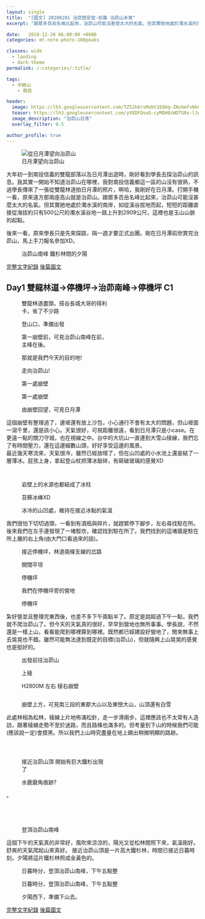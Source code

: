 ```yaml
---
layout: single
title:  "[圖文] 20200201 治茆巒安堂-前篇 治茆山未竟"
excerpt: "跟眾多百岳名峰比起來，治茆山可能沒甚麼太大的名氣。但其實她地處於濁水溪的南岸，如從溪谷拔地而起，短短的距離直接從海拔約只有500公尺的濁水溪谷地一路上升到2909公尺，這裡也是玉山山脈的起點。"

date:   2019-12-20 06:00:00 +0800
categories: mt-note-photo-100peaks

classes: wide
  - landing
  - dark-theme
permalink: /:categories/:title/

tags:
  - 中級山
    - 南投

header:
  image: https://lh3.googleusercontent.com/TZ52k6rsMobt1EQHq-ZNvhmfvNkCkcPrLXRRh8wADLxhYtnhiPUb-Y2WQ6x5t6HhZacn1Brf6sY1eivkTDo=w3000-h920-c
  teaser: https://lh3.googleusercontent.com/yV8DFQvuG-cyMQH8zWDTG0x-lJgHNU44SXado2K22WIcfnckPv2WoiHaOXw26OaNBxZMXK1pMSwXXr4rjqk=w640-h480
  image_description: "治茆山日落"
  overlay_filter: 0.5

author_profile: true
---
```


<figure style="width: 40%" class="align-right">
  <img src="https://1.bp.blogspot.com/-NYOY7C4eLN8/Xj1f1K3YFCI/AAAAAAAA9XI/hJ6FXIyDqVU3_jzP9qfV-TBQ70-lQdP1ACKgBGAsYHg/s1600/2020-01-25.jpg" alt="從日月潭望向治茆山">
  <figcaption>日月潭望向治茆山</figcaption>
</figure> 

大年初一到南投信義的雙龍部落以及日月潭出遊時，剛好看到學長去探治茆山的訊息。我其實一開始不知道治茆山在哪裡，我對南投信義鄉這一區的山沒有很熟，不過學長傳來了一張從雙龍林道拍日月潭的照片，啊哈，我剛好在日月潭。打開手機一看，原來遠方那兩座高山就是治茆山。跟眾多百岳名峰比起來，治茆山可能沒甚麼太大的名氣。但其實她地處於濁水溪的南岸，如從溪谷拔地而起，短短的距離直接從海拔約只有500公尺的濁水溪谷地一路上升到2909公尺，這裡也是玉山山脈的起點。


後來一看，原來學長只是先來探路，隔一週才要正式出團。剛在日月潭前欣賞完治茆山，馬上手刀報名參加XD。

<figure class="align-center">
  <img src="https://1.bp.blogspot.com/-_bNvomAbkMc/Xj1ffM9HYFI/AAAAAAAA9W4/-jIEMnzXD1w4qU3KVMl5kPD8PRptWP3nwCKgBGAsYHg/s1600/DSC_2681.JPG" alt="">
  <figcaption>治茆山南峰 鐵杉林間的夕陽</figcaption>
</figure> 


<a href="/mountaineeringNote/Shakolo_Sato_Note/" class="btn btn--primary">完整文字紀錄</a>
<a href="/mountaineeringPhoto/Shakolo_Sato_Photo_Day2And3/" class="btn btn--warning">後篇圖文</a>

## Day1 雙龍林道->停機坪->治茆南峰->停機坪 C1

<figure style="width: 45%" class="align-left">
  <img src="https://1.bp.blogspot.com/-oZSt5M5-CeU/Xj1e_mNVlKI/AAAAAAAA9W0/w8YHA_YL4lEOeuBuVaq2BZrh4FIYMDsDACKgBGAsYHg/s1600/DSC_2523.JPG" alt="">
  <figcaption> 雙龍林道盡頭，搭谷長城大哥的得利卡，省了不少路 </figcaption>
</figure> 
<figure style="width: 45%" class="align-right">
  <img src="https://1.bp.blogspot.com/-75tut4RwZEw/Xj1e_po86GI/AAAAAAAA9W0/6gh7Ej-BoJoZtF8UFgudb8F77GtldT_1wCKgBGAsYHg/s1600/DSC_2522.JPG" alt="">
  <figcaption> 登山口，準備出發 </figcaption>
</figure> 

<figure style="width: 45%" class="align-left">
  <img src="https://1.bp.blogspot.com/-1VaZu5jU2Qo/Xj1e_hieKxI/AAAAAAAA9W0/H1xKb1p-C2Mpfproaw4rQI5TJmF__yEYACKgBGAsYHg/s1600/DSC_2530.JPG" alt="">
  <figcaption> 第一崩壁前，可見治茆山南峰在前，主峰在後。 </figcaption>
</figure> 
<figure style="width: 45%" class="align-right">
  <img src="https://1.bp.blogspot.com/-dcVn3uTULA8/Xj1e_tNaRjI/AAAAAAAA9W0/4mtbdi0uzi029JkCNQcsEdHs-J7M7A-1wCKgBGAsYHg/s1600/DSC_2533.JPG" alt="">
  <figcaption> 那就是我們今天的目的地! </figcaption>
</figure> 



<figure class="align-center">
  <img src="https://1.bp.blogspot.com/-pVy6FTfwKaI/Xj1e_qPMBQI/AAAAAAAA9W0/XSc__jGc9tw_fiGsHcNKZyO4PEoPpqaMwCKgBGAsYHg/s1600/DSC_2535.JPG" alt="">
  <figcaption> 走向治茆山! </figcaption>
</figure> 

<figure style="width: 45%" class="align-left">
  <img src="https://1.bp.blogspot.com/-dcVn3uTULA8/Xj1e_tNaRjI/AAAAAAAA9W0/4mtbdi0uzi029JkCNQcsEdHs-J7M7A-1wCKgBGAsYHg/s1600/DSC_2533.JPG" alt="">
  <figcaption> 第一處崩壁 </figcaption>
</figure> 
  

<figure style="width: 45%" class="align-right">
  <img src="https://1.bp.blogspot.com/-V8X5vjG0vPs/Xj1e_jBVWjI/AAAAAAAA9W0/Nr7KZC_MymIA88JnJWRXt4SoLmHYODW7wCKgBGAsYHg/s1600/DSC_2536.JPG" alt="">
  <figcaption> 第一處崩壁 </figcaption>
</figure> 

<figure class="align-center">
  <img src="https://1.bp.blogspot.com/-bt8EMqoyaes/Xj1e_ljxdMI/AAAAAAAA9W0/xfFyiIHlx64djs8FmIIpsOxqbT0bCAt6gCKgBGAsYHg/s1600/DSC_2540.JPG" alt="">
  <figcaption> 由崩壁回望，可見日月潭 </figcaption>
</figure> 

這個崩壁有整理過了，邊坡還有放上沙包，小心通行不會有太大的問題，但山坡面一瀉千里，還是該小心。天氣很好，可視距離很遠，看到日月潭只是小case。在更遠一點的關刀守城，也在視線之中。台中的大坑山一直連到大雪山稜線，我們忘了有時間壓力，還在這邊細數山頭，好好享受這邊的風景。  
最近幾天寒流來，天氣很冷，雖然已經放晴了，但在山凹處的小水池上還是結了一層薄冰。屁孩上身，拿起登山杖把薄冰敲碎，有砸破玻璃的感覺XD

<figure style="width: 45%" class="align-left">
  <img src="https://1.bp.blogspot.com/-J7JDqob-VnQ/Xj1e_iYdrDI/AAAAAAAA9W0/i00OOm8_ySg8Zo-Fmd7lYp7OEAiHLSoBACKgBGAsYHg/s1600/DSC_2543.JPG" alt="">
  <figcaption>  </figcaption>
</figure> 


<figure style="width: 45%" class="align-right">
  <img src="https://1.bp.blogspot.com/-C796Hn_5WHY/Xj1e_kZ_fnI/AAAAAAAA9W0/A1OgumRP2X4oi1SMkczOrJQJFV2gQneiQCKgBGAsYHg/s1600/DSC_2549.JPG" alt="">
  <figcaption>  </figcaption>
</figure> 

<figure style="width: 45%" class="align-left">
  <img src="https://1.bp.blogspot.com/-nhGy7cAqv_U/Xj1e_mMg7iI/AAAAAAAA9W0/4kqDe9IWqQ8jcTkWPhxnvGP2UpphWUl3QCKgBGAsYHg/s1600/DSC_2561.JPG" alt="">
  <figcaption> 岩壁上的水源也都結成了冰柱 </figcaption>
</figure> 
<figure style="width: 45%" class="align-right">
  <img src="https://1.bp.blogspot.com/-lX6YvbTwhII/Xj1e_nIRwWI/AAAAAAAA9W0/WVJXib-jl08mF8IAV1RRQNoCntUSDLMfACKgBGAsYHg/s1600/DSC_2566.JPG" alt="">
  <figcaption> 苔蘚冰棒XD </figcaption>
</figure> 

<figure class="align-center">
  <img src="https://1.bp.blogspot.com/-BRywfmvL4ME/Xj1e_vuDpSI/AAAAAAAA9W0/70_OxiM7390JOoXKyKWcpIMDxdRo8l_PQCKgBGAsYHg/s1600/DSC_2568.JPG" alt="">
  <figcaption> 冰冷的山凹處，維持在接近冰點的氣溫 </figcaption>
</figure> 

我們很怕下切切過頭，一看到有酒瓶與碎片，就趕緊停下腳步，左右尋找駐在所。後來我們在左手邊發現了一堵駁坎，確認找到駐在所了。我們找到的這堵牆是駐在所上層的右上角(由大門口看過來的話)。

<figure style="width: 45%" class="align-left">
  <img src="https://1.bp.blogspot.com/-vzTiP5MyUys/Xj1e_kPSE1I/AAAAAAAA9W0/0lB9uV7HoZUFdZ-6umqrfu5vxitw3rK3wCKgBGAsYHg/s1600/DSC_2573.JPG" alt="">
  <figcaption> 接近停機坪，林道兩條支線的岔路 </figcaption>
</figure> 

<figure style="width: 45%" class="align-right">
  <img src="https://1.bp.blogspot.com/-GoNPLBIhp4k/Xj1e_u5PPrI/AAAAAAAA9W0/fkUCkIFTma4XTiDekmtWbgiUwl6Is-oqQCKgBGAsYHg/s1600/DSC_2574.JPG" alt="">
  <figcaption> 開闊平坦 </figcaption>
</figure> 


<figure style="width: 45%" class="align-left">
  <img src="https://1.bp.blogspot.com/-xF6rXztNZHo/Xj1e_gAJLPI/AAAAAAAA9W0/CvGQzyYa0P8d8sDSUdkNv6z3EiDkzqIqgCKgBGAsYHg/s1600/DSC_2578.JPG" alt="">
  <figcaption> 停機坪 </figcaption>
</figure> 

<figure style="width: 45%" class="align-right">
  <img src="https://1.bp.blogspot.com/-xdjIPFQejFk/Xj1e_t6RZpI/AAAAAAAA9W0/5-2_a07aqs4yDNZ1LETRNqxqMbD-sSnCwCKgBGAsYHg/s1600/DSC_2580.JPG" alt="">
  <figcaption> 我們在停機坪旁的營地 </figcaption>
</figure> 

<figure class="align-center">
  <img src="https://1.bp.blogspot.com/-OGIVHFOntKI/Xj1e_viWvSI/AAAAAAAA9W0/0A1njp_Cfpgtx4_vr62hcXt8KgjsmnLsQCKgBGAsYHg/s1600/DSC_2575.JPG" alt="">
  <figcaption> 停機坪 </figcaption>
</figure> 
  

紮好營並且整理完東西後，也差不多下午兩點半了。原定是說超過下午一點，我們就不爬治茆山了。但今天的天氣真的很好，早早到營地也無所事事。學長說，不然還是一樣上山，看看能爬到哪裡算到哪裡。既然都已經建設好營地了，閒來無事上去晃晃也不錯。雖然可能無法達到既定的目標(治茆山)，但就隨興上山晃晃的感覺也是挺好的。


<figure style="width: 45%" class="align-left">
  <img src="https://lh3.googleusercontent.com/YguMRvOwYIWAyZJHC02b0aOIFeP_q7bW4U8QzC1GIAXcIqKysCypzH2j0auYG0S24beKLJSMFQtESOa8cr8=w640-h480" alt="">
  <figcaption> 出發前往治茆山 </figcaption>
</figure> 

<figure style="width: 45%" class="align-right">
  <img src="https://lh3.googleusercontent.com/ei6JyPvCvguXm8e4KveDixiNTICuv0DT8GK5rPOkGGEkz0_MabDffyAAZo3rc7B_XOTzVkZ7Ta_lRkTOVFo=w640-h480" alt="">
  <figcaption> 上稜 </figcaption>
</figure> 


<figure style="width: 45%" class="align-left">
  <img src="https://lh3.googleusercontent.com/BpP-HCoIOxvSs9DbIScKUUEHQjLwF5PUoEDiHSOHReBZPsJvDou83WBXp0X7TUSG4qg8LU5pnyPaMr_qfdU=w640-h480" alt="">
  <figcaption> H2800M 左右 稜右崩壁 </figcaption>
</figure> 

<figure style="width: 45%" class="align-right">
  <img src="https://lh3.googleusercontent.com/wlEJuJ-7rGUNJJFzeVIPTxN1Viz-Qk0y0A6h-B9inpwL6JdONssFQXFldRoRyHXq2_k4lmwNoBtL8PQRZTw=w640-h480" alt="">
  <figcaption>  </figcaption>
</figure> 

<figure class="align-center">
  <img src="https://lh3.googleusercontent.com/YXQTu7ar2yadbfZcgjAoxp5maIk0oxtwuXQnQUhocYsL4b3Oy2C83qcikyAXGwLEFxcsSahQ_I6sAZ4LhXU=w1920-h1080" alt="">
  <figcaption> 崩壁上方，可見南三段的東郡大山以及東巒大山，山頂還有白雪 </figcaption>
</figure> 

此處林相為松林，稜線上片地佈滿松針，走一步滑兩步。這裡應該也不太常有人造訪，跟著稜線走勢不至於迷路，而且路條也滿多的。但考量到下山的時候我們可能(應該說一定)會摸黑。所以我們上山時究盡量在地上踢出稍微明顯的路跡。

<figure style="width: 45%" class="align-left">
  <img src="https://lh3.googleusercontent.com/6N6dkNKQhwdDcuHn6UfD6UgTFdrcwmwLOtShL4TCalMeTnA0uPgwo27bIG4gnW187MrWKVfY1FQLVd2MiXM=w1080-h1200" alt="">
  <figcaption>  </figcaption>
</figure> 
  
<figure style="width: 45%" class="align-right">
  <img src="https://lh3.googleusercontent.com/p0z-Qzbh0ZYrtxQkLlqJg_AHEM057TgFkMMspaUL9IdxkXdCcHniKEXBbSFr9QCdf4njlnjV30mge6Z0WNE=w1080-h1200" alt="">
  <figcaption>  </figcaption>
</figure> 
  

<figure class="align-center">
  <img src="https://lh3.googleusercontent.com/O4O4IMdBPPqTrE4xSlyYbclXi7QapwSIliCniTuXQXRoWDZzEntsrC8EDZ90sabbAglpfF2X3TOZKep3QiA=w1920-h1080" alt="">
  <figcaption> </figcaption>
</figure> 

<figure style="width: 45%" class="align-left">
  <img src="https://lh3.googleusercontent.com/DuvAP4_5L4mWrESZCEjRSQvqWsGVN1GilGh1RprW4B6gjdlA0A2PpKa6cHud1HiwIKxfG7agCfvlB8GRA4c=w1080-h1200" alt="">
  <figcaption> 接近治茆山頂 開始有巨大鐵杉出現了 </figcaption>
</figure> 

<figure style="width: 45%" class="align-right">
  <img src="https://lh3.googleusercontent.com/YtzwKl8eNaPMBm1vfCafctHYG7n6ZcaIz2MMqPlSuXBSvPULA6VI0cOyHNsn_IU42Ur3PmnO0cicU0_OnAk=w1080-h1200" alt="">
  <figcaption> 水鹿磨角痕跡? </figcaption>
</figure> 
。

<figure style="width: 45%" class="align-left">
  <img src="https://lh3.googleusercontent.com/GHhTjWrzfrnhR5vKpFMK_1TmHdsYoJIwieHjSOz1cXhFUUyD1rWuf5WAmY53kEZ2DXKTo2eEjTPGbRwLN1c=w1080-h1200" alt="">
  <figcaption> </figcaption>
</figure> 

<figure style="width: 45%" class="align-right">
  <img src="https://lh3.googleusercontent.com/w_7QGpaqSHw_v9jnEhugmTom2kZvvaUUHF9PxQC_TNXysft_LjsjikW17BX3qlH3W5UZDTqLI0JhTE7_rl8=w1080-h1200" alt="">
  <figcaption> </figcaption>
</figure> 


<figure style="width: 45%" class="align-left">
  <img src="https://lh3.googleusercontent.com/9oU_SnXrpzY4ANC4TTdIqo9p3mxkt98lbdNNXi54PNrbSS_sYcV9dEMAaTJTgGV7tPast2CwHD-LP_SrSDI=w1080-h1200" alt="">
  <figcaption> </figcaption>
</figure> 

<figure style="width: 45%" class="align-right">
  <img src="https://lh3.googleusercontent.com/7v0FDa2yWzQqDBbjzwKPYMyLqbhSEQ_tIV6ZjalWmfbBWvQecUukI3FYfUDnI3JcncpoU62CsCpZZWtzdzQ=w1080-h1200" alt="">
  <figcaption> </figcaption>
</figure> 


<figure class="align-center">
  <img src="https://lh3.googleusercontent.com/V66ps1DaMEldirrAeDQC8-CB-m4_YTakADuBqUGoBLMj4mjE-hTwYjhqiGClVauavUJ9kLUZoMjH5qavgbE=w1920-h1080" alt="">
  <figcaption> 登頂治茆山南峰 </figcaption>
</figure>

這個下午的天氣真的非常好，風吹來涼涼的，陽光又從松林間照下來，氣溫剛好。舒爽的天氣爬起山來真好。
接近治茆山頂是一片高大鐵杉林，時間已接近日暮時刻。夕陽將這片鐵杉林照成金黃色的。

<figure class="align-center">
  <img src="https://lh3.googleusercontent.com/dTzqzv6Qj-z6qz2KiPgJxFFvlu2-lxoojueeokrS31io6DD29tUPpWUKNaEUC_mpjBtyn7xMc1ge2PPBncU=w1920-h1080" alt="">
  <figcaption> 日暮時分，登頂治茆山南峰，下午五點整 </figcaption>
</figure>


<figure class="align-center">
  <img src="https://lh3.googleusercontent.com/vXENMNpIjQnwzOkjbYDB8ljqoGeq6d33zGD0w_hJA1pSUzZHVlQYHNxIDgKkVYCJPpAjk4WbgSZnx4WmuOk=w1920-h1080" alt="">
  <figcaption> 日暮時分，登頂治茆山南峰，下午五點整 </figcaption>
</figure>

<figure class="align-center">
  <img src="https://lh3.googleusercontent.com/TZ52k6rsMobt1EQHq-ZNvhmfvNkCkcPrLXRRh8wADLxhYtnhiPUb-Y2WQ6x5t6HhZacn1Brf6sY1eivkTDo=w1920-h1080" alt="">
  <figcaption> 夕陽西下，準備下山去。 </figcaption>
</figure>


<a href="/mountaineeringNote/Shakolo_Sato_Note/" class="btn btn--primary">完整文字紀錄</a>
<a href="/mountaineeringPhoto/Shakolo_Sato_Photo_Day2And3/" class="btn btn--warning">後篇圖文</a>

